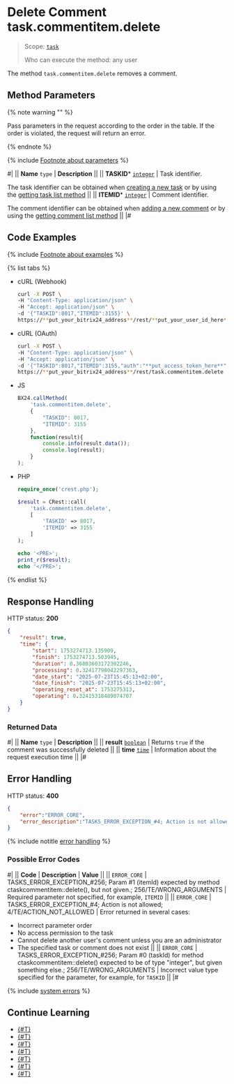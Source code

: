 # Delete Comment task.commentitem.delete

> Scope: [`task`](../../scopes/permissions.md)
>
> Who can execute the method: any user

The method `task.commentitem.delete` removes a comment.

## Method Parameters

{% note warning "" %}

Pass parameters in the request according to the order in the table. If the order is violated, the request will return an error.

{% endnote %}

{% include [Footnote about parameters](../../../_includes/required.md) %}

#|
|| **Name**
`type` | **Description** ||
|| **TASKID***
[`integer`](../../data-types.md) | Task identifier.

The task identifier can be obtained when [creating a new task](../tasks-task-add.md) or by using the [getting task list method](../tasks-task-list.md) ||
|| **ITEMID***
[`integer`](../../data-types.md) | Comment identifier.

The comment identifier can be obtained when [adding a new comment](./task-comment-item-add.md) or by using the [getting comment list method](./task-comment-item-get-list.md) ||
|#

## Code Examples

{% include [Footnote about examples](../../../_includes/examples.md) %}

{% list tabs %}

- cURL (Webhook)

    ```bash
    curl -X POST \
    -H "Content-Type: application/json" \
    -H "Accept: application/json" \
    -d '{"TASKID":8017,"ITEMID":3155}' \
    https://**put_your_bitrix24_address**/rest/**put_your_user_id_here**/**put_your_webhook_here**/task.commentitem.delete
    ```

- cURL (OAuth)

    ```bash
    curl -X POST \
    -H "Content-Type: application/json" \
    -H "Accept: application/json" \
    -d '{"TASKID":8017,"ITEMID":3155,"auth":"**put_access_token_here**"}' \
    https://**put_your_bitrix24_address**/rest/task.commentitem.delete
    ```

- JS

    ```js
    BX24.callMethod(
        'task.commentitem.delete',
        {
            "TASKID": 8017,
            "ITEMID": 3155
        },
        function(result){
            console.info(result.data());
            console.log(result);
        }
    );
    ```

- PHP

    ```php
    require_once('crest.php');

    $result = CRest::call(
        'task.commentitem.delete',
        [
            'TASKID' => 8017,
            'ITEMID' => 3155
        ]
    );

    echo '<PRE>';
    print_r($result);
    echo '</PRE>';
    ```

{% endlist %}

## Response Handling

HTTP status: **200**

```json
{
    "result": true,
    "time": {
        "start": 1753274713.135909,
        "finish": 1753274713.503945,
        "duration": 0.36803603172302246,
        "processing": 0.32417798042297363,
        "date_start": "2025-07-23T15:45:13+02:00",
        "date_finish": "2025-07-23T15:45:13+02:00",
        "operating_reset_at": 1753275313,
        "operating": 0.32415318489074707
    }
}
```

### Returned Data

#|
|| **Name**
`type` | **Description** ||
|| **result**
[`boolean`](../../data-types.md) | Returns `true` if the comment was successfully deleted ||
|| **time**
[`time`](../../data-types.md#time) | Information about the request execution time ||
|#

## Error Handling

HTTP status: **400**

```json
{
    "error":"ERROR_CORE",
    "error_description":"TASKS_ERROR_EXCEPTION_#4; Action is not allowed; 4/TE/ACTION_NOT_ALLOWED.<br>"
}
```

{% include notitle [error handling](../../../_includes/error-info.md) %}

### Possible Error Codes

#|
|| **Code** | **Description** | **Value** ||
|| `ERROR_CORE` | TASKS_ERROR_EXCEPTION_#256; Param #1 (itemId) expected by method ctaskcommentitem::delete(), but not given.; 256/TE/WRONG_ARGUMENTS | Required parameter not specified, for example, `ITEMID` ||
|| `ERROR_CORE` | TASKS_ERROR_EXCEPTION_#4; Action is not allowed; 4/TE/ACTION_NOT_ALLOWED | Error returned in several cases:
- Incorrect parameter order
- No access permission to the task
- Cannot delete another user's comment unless you are an administrator
- The specified task or comment does not exist ||
|| `ERROR_CORE` | TASKS_ERROR_EXCEPTION_#256; Param #0 (taskId) for method ctaskcommentitem::delete() expected to be of type "integer", but given something else.; 256/TE/WRONG_ARGUMENTS | Incorrect value type specified for the parameter, for example, for `TASKID` ||
|#

{% include [system errors](../../../_includes/system-errors.md) %}

## Continue Learning

- [{#T}](./index.md)
- [{#T}](./task-comment-item-add.md)
- [{#T}](./task-comment-item-update.md)
- [{#T}](./task-comment-item-get.md)
- [{#T}](./task-comment-item-get-list.md)
- [{#T}](./task-comment-item-is-action-allowed.md)
- [{#T}](./task-comment-item-get-manifest.md)
